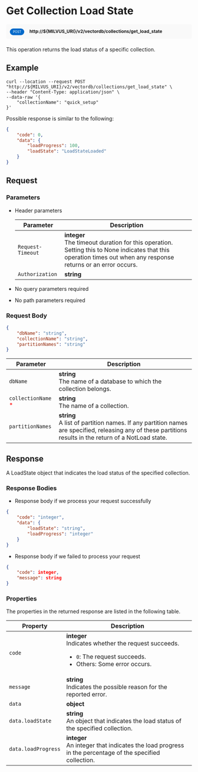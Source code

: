 # Get Collection Load State

<div style="background: #f9f9f9; padding: 10px; border-radius: 5px; margin-bottom: 20px;">
    <div style="display: inline-block; background: #026aca; font-size: 0.6em; border-radius: 10px; color: #ffffff; padding: 0.3em 1em; line-height: 1.5em;">
        <span>POST</span>
    </div>
    <div style="display: inline-block; font-size: 0.85em; font-weight: 700; margin-left: 10px;">
        <span>http://${MILVUS_URI}/v2/vectordb/collections/get_load_state</span>
    </div>
</div>

This operation returns the load status of a specific collection.

## Example

```shell
curl --location --request POST "http://${MILVUS_URI}/v2/vectordb/collections/get_load_state" \
--header "Content-Type: application/json" \
--data-raw '{
    "collectionName": "quick_setup"
}'
```
Possible response is similar to the following:
```json
{
    "code": 0,
    "data": {
        "loadProgress": 100,
        "loadState": "LoadStateLoaded"
    }
}
```

## Request

### Parameters

- Header parameters

    | Parameter        | Description                                                                               |
    |------------------|-------------------------------------------------------------------------------------------|
    | `Request-Timeout`  | **integer**<br/>The timeout duration for this operation. Setting this to None indicates that this operation times out when any response returns or an error occurs.|
    | `Authorization`  | **string**<br/>|

- No query parameters required

- No path parameters required

### Request Body

```json
{
    "dbName": "string",
    "collectionName": "string",
    "partitionNames": "string"
}
```

| Parameter        | Description                                                                               |
|------------------|-------------------------------------------------------------------------------------------|
| `dbName`  | __string__<br/>The name of a database to which the collection belongs.  |
| `collectionName` <span style="color:red">*</span> | __string__<br/>The name of a collection.  |
| `partitionNames`  | __string__<br/>A list of partition names. If any partition names are specified, releasing any of these partitions results in the return of a NotLoad state.  |

## Response

A LoadState object that indicates the load status of the specified collection.

### Response Bodies

- Response body if we process your request successfully

```json
{
    "code": "integer",
    "data": {
        "loadState": "string",
        "loadProgress": "integer"
    }
}
```

- Response body if we failed to process your request

```json
{
    "code": integer,
    "message": string
}
```

### Properties

The properties in the returned response are listed in the following table.

| Property | Description                                                                                                                                 |
|----------|---------------------------------------------------------------------------------------------------------------------------------------------|
| `code`   | __integer__<br/>Indicates whether the request succeeds.<br/><ul><li>`0`: The request succeeds.</li><li>Others: Some error occurs.</li></ul> |
| `message`  | __string__<br/>Indicates the possible reason for the reported error. |
| `data` | __object__<br/> |
| `data.loadState`  | __string__<br/>An object that indicates the load status of the specified collection.  |
| `data.loadProgress`  | __integer__<br/>An integer that indicates the load progress in the percentage of the specified collection.  |
